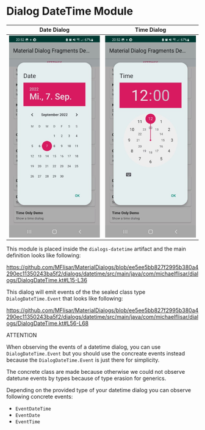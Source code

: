 # Dialog DateTime Module

| Date Dialog | Time Dialog |
| :---: | :---: |
| ![Dialog](../images/dialog_date.jpg?raw=true "Dialog") | ![Dialog](../images/dialog_time.jpg?raw=true "Dialog") |

This module is placed inside the `dialogs-datetime` artifact and the main definition looks like following:

https://github.com/MFlisar/MaterialDialogs/blob/ee5ee5bb827f2995b380a4290ec11350243ba5f2/dialogs/datetime/src/main/java/com/michaelflisar/dialogs/DialogDateTime.kt#L15-L36

This dialog will emit events of the the sealed class type `DialogDateTime.Event` that looks like following:

https://github.com/MFlisar/MaterialDialogs/blob/ee5ee5bb827f2995b380a4290ec11350243ba5f2/dialogs/datetime/src/main/java/com/michaelflisar/dialogs/DialogDateTime.kt#L56-L68

ATTENTION

When observing the events of a datetime dialog, you can use `DialogDateTime.Event` but you should use the concreate events instead because the `DialogDateTime.Event` is just there for simplicity.

The concrete class are made because otherwise we could not observe datetune events by types because of type erasion for generics.

Depending on the provided type of your datetime dialog you can observe following concrete events:

* `EventDateTime `
* `EventDate `
* `EventTime `
